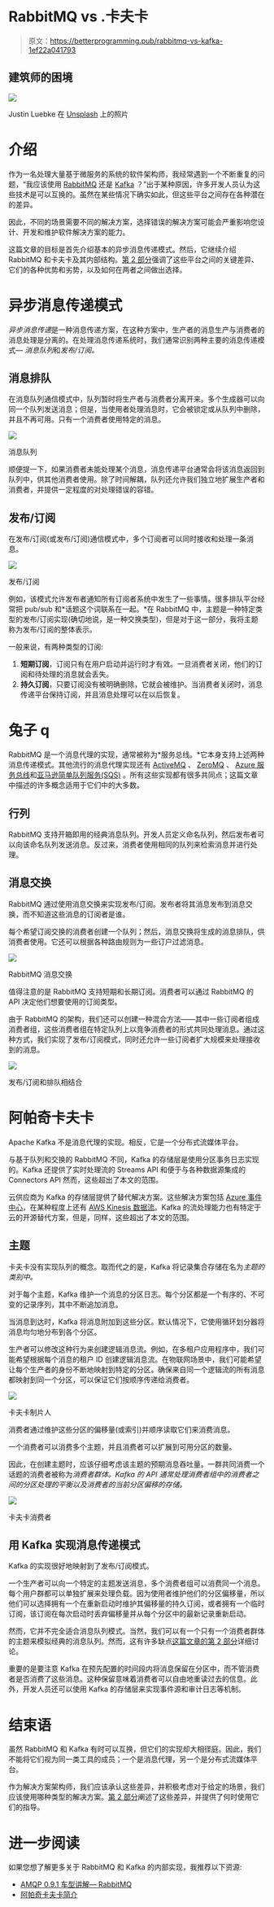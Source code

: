 # RabbitMQ vs .卡夫卡

> 原文：<https://betterprogramming.pub/rabbitmq-vs-kafka-1ef22a041793>

## 建筑师的困境

![](img/7454d2273c4e1c99510efea4c2b1f1d6.png)

Justin Luebke 在 [Unsplash](https://unsplash.com/s/photos/justin-luebke-coat?utm_source=unsplash&utm_medium=referral&utm_content=creditCopyText) 上的照片

# 介绍

作为一名处理大量基于微服务的系统的软件架构师，我经常遇到一个不断重复的问题，“我应该使用 [RabbitMQ](https://www.rabbitmq.com/) 还是 [Kafka](https://kafka.apache.org/) ？”出于某种原因，许多开发人员认为这些技术是可以互换的。虽然在某些情况下确实如此，但这些平台之间存在各种潜在的差异。

因此，不同的场景需要不同的解决方案，选择错误的解决方案可能会严重影响您设计、开发和维护软件解决方案的能力。

这篇文章的目标是首先介绍基本的异步消息传递模式。然后，它继续介绍 RabbitMQ 和卡夫卡及其内部结构。[第 2 部分](https://medium.com/better-programming/rabbitmq-vs-kafka-1779b5b70c41)强调了这些平台之间的关键差异、它们的各种优势和劣势，以及如何在两者之间做出选择。

# 异步消息传递模式

*异步消息传递*是一种消息传递方案，在这种方案中，生产者的消息生产与消费者的消息处理是分离的。在处理消息传递系统时，我们通常识别两种主要的消息传递模式— *消息队列*和*发布/订阅。*

## 消息排队

在消息队列通信模式中，队列暂时将生产者与消费者分离开来。多个生成器可以向同一个队列发送消息；但是，当使用者处理消息时，它会被锁定或从队列中删除，并且不再可用。只有一个消费者使用特定的消息。

![](img/baacb1ac1c529fd77a42ecfb0ca0e5e8.png)

消息队列

顺便提一下，如果消费者未能处理某个消息，消息传递平台通常会将该消息返回到队列中，供其他消费者使用。除了时间解耦，队列还允许我们独立地扩展生产者和消费者，并提供一定程度的对处理错误的容错。

## 发布/订阅

在发布/订阅(或发布/订阅)通信模式中，多个订阅者可以同时接收和处理一条消息。

![](img/f60abaa4ede1109ff0c2dd68a5d07717.png)

发布/订阅

例如，该模式允许发布者通知所有订阅者系统中发生了一些事情。很多排队平台经常把 pub/sub 和*话题这个词联系在一起。*在 RabbitMQ 中，主题是一种特定类型的发布/订阅实现(确切地说，是一种交换类型)，但是对于这一部分，我将主题称为发布/订阅的整体表示。

一般来说，有两种类型的订阅:

1.  **短期订阅**，订阅只有在用户启动并运行时才有效。一旦消费者关闭，他们的订阅和待处理的消息就会丢失。
2.  **持久订阅**，只要订阅没有被明确删除，它就会被维护。当消费者关闭时，消息传递平台保持订阅，并且消息处理可以在以后恢复。

# 兔子 q

RabbitMQ 是一个消息代理的实现，通常被称为*服务总线。*它本身支持上述两种消息传递模式。其他流行的消息代理实现还有 [ActiveMQ](https://activemq.apache.org/) 、 [ZeroMQ](https://zeromq.org/) 、 [Azure 服务总线](https://azure.microsoft.com/en-us/services/service-bus/)和[亚马逊简单队列服务(SQS)](https://aws.amazon.com/sqs/) 。所有这些实现都有很多共同点；这篇文章中描述的许多概念适用于它们中的大多数。

## 行列

RabbitMQ 支持开箱即用的经典消息队列。开发人员定义命名队列，然后发布者可以向该命名队列发送消息。反过来，消费者使用相同的队列来检索消息并进行处理。

## 消息交换

RabbitMQ 通过使用消息交换来实现发布/订阅。发布者将其消息发布到消息交换，而不知道这些消息的订阅者是谁。

每个希望订阅交换的消费者创建一个队列；然后，消息交换将生成的消息排队，供消费者使用。它还可以根据各种路由规则为一些订户过滤消息。

![](img/91f0fb3e7d5a085a210981a4087cd874.png)

RabbitMQ 消息交换

值得注意的是 RabbitMQ 支持短期和长期订阅。消费者可以通过 RabbitMQ 的 API 决定他们想要使用的订阅类型。

由于 RabbitMQ 的架构，我们还可以创建一种混合方法——其中一些订阅者组成消费者组，这些消费者组在特定队列上以竞争消费者的形式共同处理消息。通过这种方式，我们实现了发布/订阅模式，同时还允许一些订阅者扩大规模来处理接收到的消息。

![](img/5ba84a5eb4e5ad0361165ad3f4c9c67f.png)

发布/订阅和排队相结合

# 阿帕奇卡夫卡

Apache Kafka 不是消息代理的实现。相反，它是一个分布式流媒体平台。

与基于队列和交换的 RabbitMQ 不同，Kafka 的存储层是使用分区事务日志实现的。Kafka 还提供了实时处理流的 Streams API 和便于与各种数据源集成的 Connectors API 然而，这些超出了本文的范围。

云供应商为 Kafka 的存储层提供了替代解决方案。这些解决方案包括 [Azure 事件中心](https://azure.microsoft.com/en-us/services/event-hubs/)，在某种程度上还有 [AWS Kinesis 数据流](https://aws.amazon.com/kinesis/data-streams/)。Kafka 的流处理能力也有特定于云的开源替代方案，但是，同样，这些超出了本文的范围。

## 主题

卡夫卡没有实现队列的概念。取而代之的是，Kafka 将记录集合存储在名为*主题的类别中。*

对于每个主题，Kafka 维护一个消息的分区日志。每个分区都是一个有序的、不可变的记录序列，其中不断追加消息。

当消息到达时，Kafka 将消息附加到这些分区。默认情况下，它使用循环划分器将消息均匀地分布到各个分区。

生产者可以修改这种行为来创建逻辑消息流。例如，在多租户应用程序中，我们可能希望根据每个消息的租户 ID 创建逻辑消息流。在物联网场景中，我们可能希望让每个生产者的身份不断地映射到特定的分区。确保来自同一个逻辑流的所有消息都映射到同一个分区，可以保证它们按顺序传递给消费者。

![](img/9db817f4666a7cc2bad0798c775eb2ce.png)

卡夫卡制片人

消费者通过维护这些分区的偏移量(或索引)并顺序读取它们来消费消息。

一个消费者可以消费多个主题，并且消费者可以扩展到可用分区的数量。

因此，在创建主题时，应该仔细考虑该主题的预期消息吞吐量。一群共同消费一个话题的消费者被称为*消费者群体。Kafka 的 API 通常处理消费者组中的消费者之间的分区处理的平衡以及消费者的当前分区偏移的存储。*

![](img/d186d138ac8447aa3ae5855a8e275e5a.png)

卡夫卡消费者

## 用 Kafka 实现消息传递模式

Kafka 的实现很好地映射到了发布/订阅模式。

一个生产者可以向一个特定的主题发送消息，多个消费者组可以消费同一个消息。每个用户群都可以单独扩展来处理负载。因为使用者维护他们的分区偏移量，所以他们可以选择拥有一个在重新启动时维护其偏移量的持久订阅，或者拥有一个临时订阅，该订阅在每次启动时丢弃偏移量并从每个分区中的最新记录重新启动。

然而，它并不完全适合消息队列模式。当然，我们可以有一个只有一个消费者群体的主题来模拟经典的消息队列。然而，这有许多缺点[这篇文章的第 2 部分](https://medium.com/better-programming/rabbitmq-vs-kafka-1779b5b70c41)详细讨论。

重要的是要注意 Kafka 在预先配置的时间段内将消息保留在分区中，而不管消费者是否消费了这些消息。这种保留意味着消费者可以自由地重读过去的信息。此外，开发人员还可以使用 Kafka 的存储层来实现事件源和审计日志等机制。

# 结束语

虽然 RabbitMQ 和 Kafka 有时可以互换，但它们的实现却大相径庭。因此，我们不能将它们视为同一类工具的成员；一个是消息代理，另一个是分布式流媒体平台。

作为解决方案架构师，我们应该承认这些差异，并积极考虑对于给定的场景，我们应该使用哪种类型的解决方案。[第 2 部分](https://medium.com/better-programming/rabbitmq-vs-kafka-1779b5b70c41)阐述了这些差异，并提供了何时使用它们的指导。

# 进一步阅读

如果您想了解更多关于 RabbitMQ 和 Kafka 的内部实现，我推荐以下资源:

*   [AMQP 0.9.1 车型讲解— RabbitMQ](https://www.rabbitmq.com/tutorials/amqp-concepts.html)
*   [阿帕奇卡夫卡简介](https://kafka.apache.org/intro)